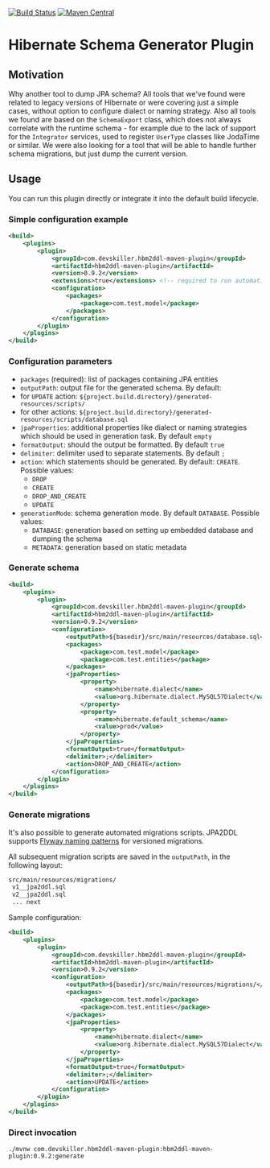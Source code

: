 [![Build Status](https://travis-ci.org/Devskiller/hbm2ddl-maven-plugin.svg?branch=master)](https://travis-ci.org/Devskiller/hbm2ddl-maven-plugin)   [![Maven Central](https://maven-badges.herokuapp.com/maven-central/com.devskiller.hbm2ddl-maven-plugin/hbm2ddl-maven-plugin/badge.svg)](https://maven-badges.herokuapp.com/maven-central/com.devskiller.hbm2ddl-maven-plugin/hbm2ddl-maven-plugin)

# Hibernate Schema Generator Plugin

## Motivation

Why another tool to dump JPA schema? All tools that we've found were related to legacy versions of Hibernate or were covering just a simple cases, without option to configure dialect or naming strategy. Also all tools we found are based on the `SchemaExport` class, which does not always correlate with the runtime schema - for example due to the lack of support for the `Integrator` services, used to register `UserType` classes like JodaTime or similar. We were also looking for a tool that will be able to handle further schema migrations, but just dump the current version. 

## Usage

You can run this plugin directly or integrate it into the default build lifecycle.

### Simple configuration example

```xml
<build>
    <plugins>
        <plugin>
            <groupId>com.devskiller.hbm2ddl-maven-plugin</groupId>
            <artifactId>hbm2ddl-maven-plugin</artifactId>
            <version>0.9.2</version>
            <extensions>true</extensions> <!-- required to run automatically -->
            <configuration>
                <packages>
                    <package>com.test.model</package>
                </packages>
            </configuration>
        </plugin>
    </plugins>
</build>
```

### Configuration parameters

- `packages` (required): list of packages containing JPA entities
-  `outputPath`: output file for the generated schema. By default:
  - for `UPDATE` action: `${project.build.directory}/generated-resources/scripts/`
  - for other actions: `${project.build.directory}/generated-resources/scripts/database.sql`
- `jpaProperties`: additional properties like dialect or naming strategies which should be used in generation task. By default `empty`
- `formatOutput`: should the output be formatted. By default `true`
- `delimiter`: delimiter used to separate statements. By default `;` 
- `action`: which statements should be generated. By default: `CREATE`. Possible values:
  - `DROP`
  - `CREATE`
  - `DROP_AND_CREATE`
  - `UPDATE`
- `generationMode`: schema generation mode. By default `DATABASE`. Possible values:
  - `DATABASE`: generation based on setting up embedded database and dumping the schema
  - `METADATA`: generation based on static metadata

### Generate schema

```xml
<build>
    <plugins>
        <plugin>
            <groupId>com.devskiller.hbm2ddl-maven-plugin</groupId>
            <artifactId>hbm2ddl-maven-plugin</artifactId>
            <version>0.9.2</version>
            <configuration>
                <outputPath>${basedir}/src/main/resources/database.sql</outputPath>
                <packages>
                    <package>com.test.model</package>
                    <package>com.test.entities</package>
                </packages>
                <jpaProperties>
                    <property>
                        <name>hibernate.dialect</name>
                        <value>org.hibernate.dialect.MySQL57Dialect</value>
                    </property>
                    <property>
                        <name>hibernate.default_schema</name>
                        <value>prod</value>
                    </property>
                </jpaProperties>
                <formatOutput>true</formatOutput>
                <delimiter>;</delimiter>
                <action>DROP_AND_CREATE</action>
            </configuration>
        </plugin>
    </plugins>
</build>
```

### Generate migrations

It's also possible to generate automated migrations scripts. JPA2DDL supports [Flyway naming patterns](https://flywaydb.org/documentation/migration/sql) for versioned migrations.

All subsequent migration scripts are saved in the `outputPath`, in the following layout:
```sh
src/main/resources/migrations/
 v1__jpa2ddl.sql
 v2__jpa2ddl.sql
 ... next
```

Sample configuration:

```xml
<build>
    <plugins>
        <plugin>
            <groupId>com.devskiller.hbm2ddl-maven-plugin</groupId>
            <artifactId>hbm2ddl-maven-plugin</artifactId>
            <version>0.9.2</version>
            <configuration>
                <outputPath>${basedir}/src/main/resources/migrations/</outputPath>
                <packages>
                    <package>com.test.model</package>
                    <package>com.test.entities</package>
                </packages>
                <jpaProperties>
                    <property>
                        <name>hibernate.dialect</name>
                        <value>org.hibernate.dialect.MySQL57Dialect</value>
                    </property>
                </jpaProperties>
                <formatOutput>true</formatOutput>
                <delimiter>;</delimiter>
                <action>UPDATE</action>
            </configuration>
        </plugin>
    </plugins>
</build>
```

### Direct invocation

```
./mvnw com.devskiller.hbm2ddl-maven-plugin:hbm2ddl-maven-plugin:0.9.2:generate
```
